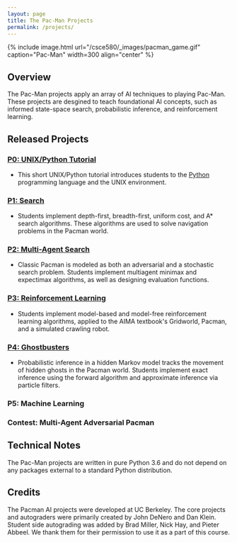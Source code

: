 ```yaml
---
layout: page
title: The Pac-Man Projects
permalink: /projects/
---
```


{% include image.html url="/csce580/_images/pacman_game.gif" caption="Pac-Man" width=300 align="center" %}

## Overview
The Pac-Man projects apply an array of AI techniques to playing Pac-Man. These projects are desgined to teach foundational AI concepts, such as informed state-space search, probabilistic inference, and reinforcement learning.

## Released Projects

### [P0: UNIX/Python Tutorial](https://pooyanjamshidi.github.io/csce580/project0/)
- This short UNIX/Python tutorial introduces students to the [Python](http://www.python.org/) programming language and the UNIX environment.

### [P1: Search](https://pooyanjamshidi.github.io/csce580/project1/)
- Students implement depth-first, breadth-first, uniform cost, and A* search algorithms. These algorithms are used to solve navigation problems in the Pacman world.

### [P2: Multi-Agent Search](https://pooyanjamshidi.github.io/csce580/project2/) 
- Classic Pacman is modeled as both an adversarial and a stochastic search problem. Students implement multiagent minimax and expectimax algorithms, as well as designing evaluation functions.

### [P3: Reinforcement Learning](https://pooyanjamshidi.github.io/csce580/project3/) 
- Students implement model-based and model-free reinforcement learning algorithms, applied to the AIMA textbook's Gridworld, Pacman, and a simulated crawling robot.

### [P4: Ghostbusters](https://pooyanjamshidi.github.io/csce580/project4/) 
- Probabilistic inference in a hidden Markov model tracks the movement of hidden ghosts in the Pacman world. Students implement exact inference using the forward algorithm and approximate inference via particle filters.

### P5: Machine Learning 

### Contest: Multi-Agent Adversarial Pacman

## Technical Notes
The Pac-Man projects are written in pure Python 3.6 and do not depend on any packages external to a standard Python distribution.

## Credits
The Pacman AI projects were developed at UC Berkeley. The core projects and autograders were primarily created by John DeNero and Dan Klein. Student side autograding was added by Brad Miller, Nick Hay, and Pieter Abbeel. We thank them for their permission to use it as a part of this course.
